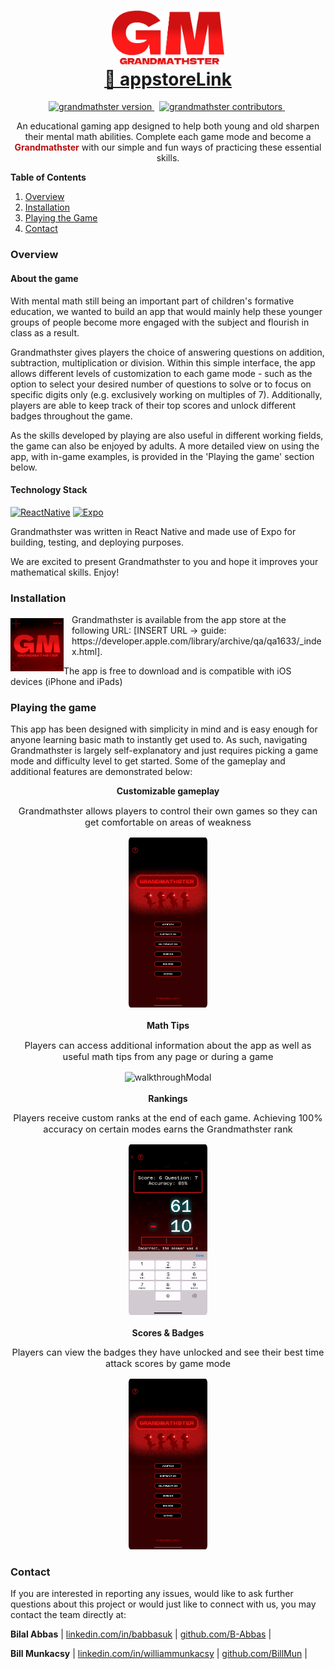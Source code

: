 <!-- 
bugfixes todo -
- addition hard mode - not aligning properly on ipad (swap first and second num?)
- ... -->

<!-- Solution with regex -->
<!-- const [fieldInput, setFieldInput] = useState('')

onChangeText = {(input) => {
                    const changeText = (input) => {
                      let newText = input.replace(/[^0-9]+/, '')
                      setFieldInput(newText)
                    }
                    changeText(input)
                  }}
                  value={fieldInput} -->

<!-- HEADER -->
<h1 align="center">
  <img alt="Grandmathster logo" src="./assets/documentation/img/grandmathsterLogo.png" width=180/><br/>
  <a href="INSERTLINK">🔗 appstoreLink</a>
</h1>

<!-- BADGES -->
<p align="center">
<a href="">
<img src="https://img.shields.io/badge/Version-1.0-00ADD8?style=for-the-badge" alt="grandmathster version" />
</a>&nbsp;
<a href="">
<img src="https://img.shields.io/badge/Contributors-2-success?style=for-the-badge&logo=none" alt="grandmathster contributors" />
</a>&nbsp;
</p>

<!-- BRIEF DESCRIPTION -->
<p align="center">
An educational gaming app designed to help both young and old sharpen their mental math abilities. Complete each game mode and become a <b style="color:#B8100F">Grandmathster</b> with our simple and fun ways of practicing these essential skills.
</p>

<!-- TABLE OF CONTENTS -->
  <summary>
  <b>Table of Contents</b>
  </summary>
  <ol>
    <li>
      <a href="#overview">Overview</a>
    </li>
    <li>
      <a href="#installation">Installation</a>
    </li>
    <li><a href="#playing-the-game">Playing the Game</a></li>
    <li><a href="#contact">Contact</a></li>
  </ol>

### Overview

#### About the game

With mental math still being an important part of children's formative education, we wanted to build an app that would mainly help these younger groups of people become more engaged with the subject and flourish in class as a result.

Grandmathster gives players the choice of answering questions on addition, subtraction, multiplication or division. Within this simple interface, the app allows different levels of customization to each game mode - such as the option to select your desired number of questions to solve or to focus on specific digits only (e.g. exclusively working on multiples of 7). Additionally, players are able to keep track of their top scores and unlock different badges throughout the game.

As the skills developed by playing are also useful in different working fields, the game can also be enjoyed by adults. A more detailed view on using the app, with in-game examples, is provided in the 'Playing the game' section below.

#### Technology Stack

[![ReactNative][ReactNative]][ReactNative-url]  [![Expo][Expo]][Expo-url]

Grandmathster was written in React Native and made use of Expo for building, testing, and deploying purposes.

We are excited to present Grandmathster to you and hope it improves your mathematical skills. Enjoy!

### Installation

<a href="INSERTURL"><img style="vertical-align:top; margin-top: 0.45em" align="left" alt="Grandmathster logo" src="./assets/documentation/img/grandmathsterLogoApp.jpg" width=85/></a>

<p style="margin-left:7em">
Grandmathster is available from the app store at the following URL:  
[INSERT URL -> guide: https://developer.apple.com/library/archive/qa/qa1633/_index.html].
</p>
<p>
The app is free to download and is compatible with iOS devices (iPhone and iPads)</p>

### Playing the game

This app has been designed with simplicity in mind and is easy enough for anyone learning basic math to instantly get used to. As such, navigating Grandmathster is largely self-explanatory and just requires picking a game mode and difficulty level to get started. Some of the gameplay and additional features are demonstrated below:
<br/>

<!-- Screen Capture: Customizable gameplay -->
<div align="center">
<div style="font-weight:bold">Customizable gameplay</div>
<p style="font-size:11pt">Grandmathster allows players to control their own games so they can get comfortable on areas of weakness</p><img alt="walkthroughGameplay" src="./assets/documentation/vid/gameplay.gif" width="25%" height="25%" style="border-radius:2.5%"/>
</div>
<br/>

<!-- Screen Capture: Math Tips -->
<div align="center">
<div style="font-weight:bold">Math Tips</div>
<p style="font-size:11pt">Players can access additional information about the app as well as useful math tips from any page or during a game</p><img alt="walkthroughModal" src="./assets/documentation/vid/modal.gif" width="25%" height="25%" style="border-radius:2.5%"/>
</div>
<br/>

<!-- Screen Capture: Rankings -->
<div align="center">
<div style="font-weight:bold">Rankings</div>
<p style="font-size:11pt">Players receive custom ranks at the end of each game. Achieving 100% accuracy on certain modes earns the Grandmathster rank</p><img alt="walkthroughGameover" src="./assets/documentation/vid/gameover.gif" width="25%" height="25%" style="border-radius:2.5%"/>
</div>
<br/>

<!-- Screen Capture: Scores & Badges -->
<div align="center">
<div style="font-weight:bold">Scores & Badges</div>
<p style="font-size:11pt">Players can view the badges they have unlocked and see their best time attack scores by game mode</p><img alt="walkthroughScores" src="./assets/documentation/vid/scores.gif" width="25%" height="25%" style="border-radius:2.5%"/>
</div>

### Contact

If you are interested in reporting any issues, would like to ask further questions about this project or would just like to connect with us, you may contact the team directly at:

**Bilal Abbas**
| [linkedin.com/in/babbasuk](https://linkedin.com/in/babbasuk) | [github.com/B-Abbas](https://github.com/B-Abbas) |

**Bill Munkacsy**
| [linkedin.com/in/williammunkacsy](https://linkedin.com/in/williammunkacsy) | [github.com/BillMun](https://github.com/BillMun) |

<!-- VARS -->

[ReactNative]: https://img.shields.io/badge/react_native-%2320232a.svg?style=for-the-badge&logo=react&logoColor=%2361DAFB
[ReactNative-url]: https://reactnative.dev/

[Expo]: https://img.shields.io/badge/expo-1C1E24?style=for-the-badge&logo=expo&logoColor=#D04A37
[Expo-url]: https://expo.dev/
